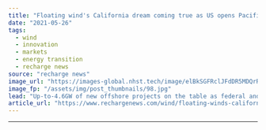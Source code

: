 ```yaml
---
title: "Floating wind's California dream coming true as US opens Pacific project waters"
date: "2021-05-26"
tags: 
  - wind
  - innovation
  - markets
  - energy transition
  - recharge news
source: "recharge news"
image_url: "https://images-global.nhst.tech/image/elBkSGFRclJFdDR5MDQrR2VzbjJVVnROblpGeWpTbzVMLzZmaHpyRVd2UT0=/nhst/binary/30cecee6222f4c9df65c1475dcc582f5"
image_fp: "/assets/img/post_thumbnails/98.jpg"
lead: "Up-to-4.6GW of new offshore projects on the table as federal and state of California governments agree to advance two lead-off areas for commercial development"
article_url: "https://www.rechargenews.com/wind/floating-winds-california-dream-coming-true-as-us-opens-pacific-project-waters/2-1-1015598"
---
```


---
